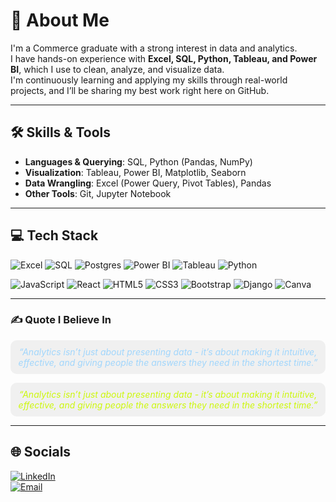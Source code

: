 # 💫 About Me  
I'm a Commerce graduate with a strong interest in data and analytics.  
I have hands-on experience with **Excel, SQL, Python, Tableau, and Power BI**, which I use to clean, analyze, and visualize data.  
I'm continuously learning and applying my skills through real-world projects, and I’ll be sharing my best work right here on GitHub.  

---

## 🛠️ Skills & Tools  
- **Languages & Querying**: SQL, Python (Pandas, NumPy)  
- **Visualization**: Tableau, Power BI, Matplotlib, Seaborn  
- **Data Wrangling**: Excel (Power Query, Pivot Tables), Pandas  
- **Other Tools**: Git, Jupyter Notebook  

---

## 💻 Tech Stack  

![Excel](https://img.shields.io/badge/Microsoft_Excel-217346?style=for-the-badge&logo=microsoft-excel&logoColor=white) 
![SQL](https://img.shields.io/badge/SQL-025E8C?style=for-the-badge&logo=postgresql&logoColor=white) 
![Postgres](https://img.shields.io/badge/postgres-%23316192.svg?style=for-the-badge&logo=postgresql&logoColor=white) 
![Power BI](https://img.shields.io/badge/Power_BI-F2C811?style=for-the-badge&logo=powerbi&logoColor=black) 
![Tableau](https://img.shields.io/badge/Tableau-123e57?style=for-the-badge&logo=tableau&logoColor=white) 
![Python](https://img.shields.io/badge/python-3670A0?style=for-the-badge&logo=python&logoColor=ffdd54) 

![JavaScript](https://img.shields.io/badge/javascript-%23323330.svg?style=for-the-badge&logo=javascript&logoColor=%23F7DF1E) 
![React](https://img.shields.io/badge/react-%2320232a.svg?style=for-the-badge&logo=react&logoColor=%2361DAFB) 
![HTML5](https://img.shields.io/badge/html5-%23E34F26.svg?style=for-the-badge&logo=html5&logoColor=white) 
![CSS3](https://img.shields.io/badge/css3-%231572B6.svg?style=for-the-badge&logo=css3&logoColor=white) 
![Bootstrap](https://img.shields.io/badge/bootstrap-%238511FA.svg?style=for-the-badge&logo=bootstrap&logoColor=white)
![Django](https://img.shields.io/badge/django-%23092E20.svg?style=for-the-badge&logo=django&logoColor=white)
![Canva](https://img.shields.io/badge/Canva-%2300C4CC.svg?style=for-the-badge&logo=Canva&logoColor=white)



---

### ✍️ Quote I Believe In 

<!--  
  <p align="center">
    <img src="https://github.com/sujit10x12/assets/blob/main/analytics-quote.gif" width="1584" />
  </p>
-->
<p align="center" style="background-color:#f0f0f0; padding:10px; border-radius:10px; color:#A1D6FC">
  <em>“Analytics isn’t just about presenting data - it’s about making it intuitive, effective, and giving people the answers they need in the shortest time.”</em>
</p>

<p align="center" style="background-color:#f0f0f0; padding:10px; border-radius:10px; color:#CDF80C">
  <em>“Analytics isn’t just about presenting data - it’s about making it intuitive, effective, and giving people the answers they need in the shortest time.”</em>
</p>

---

## 🌐 Socials  
[![LinkedIn](https://img.shields.io/badge/LinkedIn-%230077B5.svg?logo=linkedin&logoColor=white)](https://linkedin.com/in/www.linkedin.com/in/sujit10x12/)  
[![Email](https://img.shields.io/badge/Email-D14836?logo=gmail&logoColor=white)](mailto:sujit10x12@gmail.com)  
